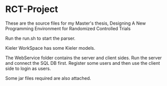 # RCT-Project
These are the source files for my Master's thesis, Designing A New Programming Environment for Randomized Controlled Trials

Run the run.sh to start the parser.

Kieler WorkSpace has some Kieler models.

The WebService folder contains the server and client sides. Run the server and connect the SQL DB first. Register some users and then use the client side to login as users.

Some jar files required are also attached.
